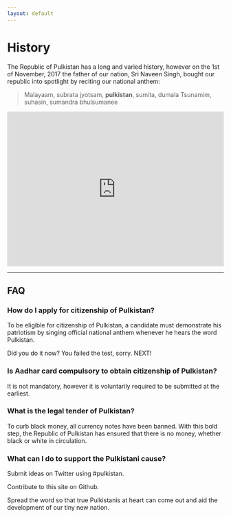 ```yaml
---
layout: default
---
```


# [](#history)History

The Republic of Pulkistan has a long and varied history, however on the 1st of November, 2017
the father of our nation, Sri Naveen Singh, bought our republic into spotlight by reciting
our national anthem:

> Malayaam, subrata jyotsam, **pulkistan**, sumita, dumala Tsunamim, suhasin, sumandra bhulsumanee

<iframe width="504" height="360" src="https://www.youtube.com/embed/mw3_u23nbWo" frameborder="0" gesture="media" allowfullscreen></iframe>

* * *

## [](#faq)FAQ

### How do I apply for citizenship of Pulkistan?

To be eligible for citizenship of Pulkistan, a candidate must demonstrate his patriotism
by singing official national anthem whenever he hears the word Pulkistan.

Did you do it now? You failed the test, sorry. NEXT!

### Is Aadhar card compulsory to obtain citizenship of Pulkistan?

It is not mandatory, however it is voluntarily required to be submitted at the earliest.

### What is the legal tender of Pulkistan?

To curb black money, all currency notes have been banned. With this bold step, the Republic
of Pulkistan has ensured that there is no money, whether black or white in circulation.

### What can I do to support the Pulkistani cause?

Submit ideas on Twitter using #pulkistan.

Contribute to this site on Github.

Spread the word so that true Pulkistanis at heart can come out and aid the development of
our tiny new nation.

